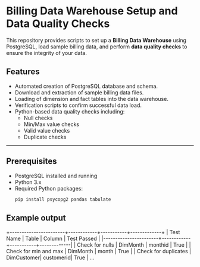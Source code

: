 # Billing Data Warehouse Setup and Data Quality Checks

This repository provides scripts to set up a **Billing Data Warehouse** using PostgreSQL, load sample billing data, and perform **data quality checks** to ensure the integrity of your data.


## Features

- Automated creation of PostgreSQL database and schema.
- Download and extraction of sample billing data files.
- Loading of dimension and fact tables into the data warehouse.
- Verification scripts to confirm successful data load.
- Python-based data quality checks including:
  - Null checks
  - Min/Max value checks
  - Valid value checks
  - Duplicate checks

---

## Prerequisites

- PostgreSQL installed and running
- Python 3.x
- Required Python packages:
  ```bash
  pip install psycopg2 pandas tabulate


## Example output 

+-----------------------+------------+-----------+-------------+
| Test Name             | Table      | Column    | Test Passed |
|-----------------------+------------+-----------+-------------|
| Check for nulls       | DimMonth   | monthid   | True        |
| Check for min and max | DimMonth   | month     | True        |
| Check for duplicates  | DimCustomer| customerid| True        |
...
